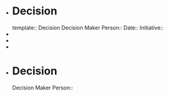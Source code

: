 - # Decision
  template:: Decision
  Decision Maker Person::
  Date::
  Initiative::
-
-
-
- # Decision
  Decision Maker Person::